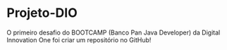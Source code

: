 # Projeto-DIO
O primeiro desafio do BOOTCAMP (Banco Pan Java Developer) da Digital Innovation One foi criar um repositório no GitHub!
